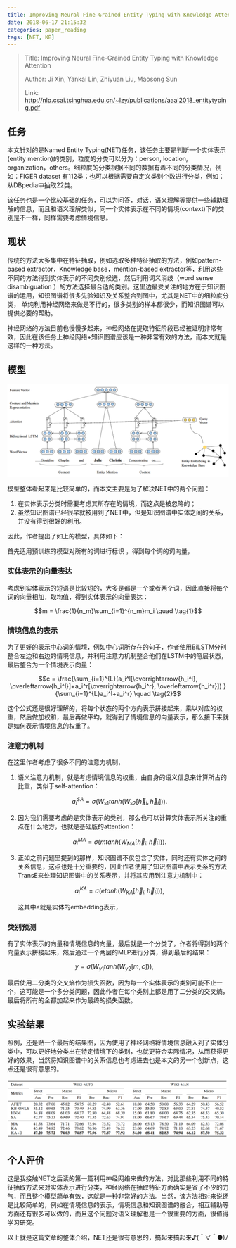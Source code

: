 ```yaml
---
title: Improving Neural Fine-Grained Entity Typing with Knowledge Attention 
date: 2018-06-17 21:15:32
categories: paper_reading
tags: [NET, KB]
---
```


> Title: Improving Neural Fine-Grained Entity Typing with Knowledge Attention 
>
> Author: Ji Xin,  Yankai Lin, Zhiyuan Liu, Maosong Sun
>
> Link: http://nlp.csai.tsinghua.edu.cn/~lzy/publications/aaai2018_entitytyping.pdf

## 任务

本文针对的是Named Entity Typing(NET)任务，该任务主要是判断一个实体表示(entity mention)的类别，粒度的分类可以分为：person, location, organization，others。细粒度的分类根据不同的数据有着不同的分类情况，例如：FIGER dataset 有112类；也可以根据需要自定义类别个数进行分类，例如：从DBpedia中抽取22类。

该任务也是一个比较基础的任务，可以为问答，对话，语义理解等提供一些辅助理解的信息，而且和语义理解类似，同一个实体表示在不同的情境(context)下的类别是不一样，同样需要考虑情境信息。

## 现状

传统的方法大多集中在特征抽取，例如选取多种特征抽取的方法，例如pattern-based extractor，Knowledge base，mention-based extractor等，利用这些不同的方法得到实体表示的不同类别候选，然后利用词义消歧（word sense disambiguation  ）的方法选择最合适的类别。这里边最受关注的地方在于知识图谱的运用，知识图谱将很多先验知识及关系整合到图中，尤其是NET中的细粒度分类， 单纯利用神经网络来做是不行的，很多类别的样本都很少，而知识图谱可以提供必要的帮助。

神经网络的方法目前也慢慢多起来，神经网络在提取特征阶段已经被证明非常有效，因此在该任务上神经网络+知识图谱应该是一种非常有效的方法，而本文就是这样的一种方法。

## 模型

![model structure](paper-net/2018-06-17-1.PNG)

模型整体看起来是比较简单的，而本文主要是为了解决NET中的两个问题：

1. 在实体表示分类时需要考虑其所存在的情境，而这点是被忽略的；
2. 虽然知识图谱已经很早就被用到了NET中，但是知识图谱中实体之间的关系，并没有得到很好的利用。

因此，作者提出了如上的模型，具体如下：

首先适用预训练的模型对所有的词进行标识 ，得到每个词的词向量，

### 实体表示的向量表达

考虑到实体表示的短语是比较短的，大多是都是一个或者两个词，因此直接将每个词的向量相加，取均值，得到实体表示的向量表达：

$$m = \frac{1}{n_m}\sum_{i=1}^{n_m}m_i \quad \tag{1}$$

### 情境信息的表示

为了更好的表示中心词的情境，例如中心词所存在的句子，作者使用BiLSTM分别整合左边和右边的情境信息，并利用注意力机制整合他们在LSTM中的隐层状态，最后整合为一个情境表示向量：

$$c = \frac{\sum_{i=1}^{L}(a_i^l[\overrightarrow{h_i^l}, \overleftarrow{h_i^l}]+a_i^r[\overrightarrow{h_i^r}, \overleftarrow{h_i^r}]) }{\sum_{i=1}^{L}a_i^l+a_i^r} \quad \tag{2}$$

这个公式还是很好理解的，将每个状态的两个方向表示拼接起来，乘以对应的权重，然后做加权和，最后再做平均，就得到了情境信息的向量表示，那么接下来就是如何表示情境信息的权重了。

### 注意力机制

在这里作者考虑了很多不同的注意力机制，

1. 语义注意力机制，就是考虑情境信息的权重，由自身的语义信息来计算所占的比重，类似于self-attention：

   $$a_i^{SA} = \sigma(W_{s1}tanh(W_{s2}[\overrightarrow{h}_i, \overleftarrow{h}_i])). \quad \tag{3.1}$$

2. 因为我们需要考虑的是实体表示的类别，那么也可以计算实体表示所关注的重点在什么地方，也就是基础版的attention：

   $$a_i^{MA} = \sigma(mtanh(W_{MA}[\overrightarrow{h}_i, \overleftarrow{h}_i])). \quad \tag{3.2}$$

3. 正如之前问题里提到的那样，知识图谱不仅包含了实体，同时还有实体之间的关系信息，这点也是十分重要的，因此作者使用了知识图谱中表示关系的方法TransE来处理知识图谱中的关系表示，并将其应用到注意力机制中：

   $$a_i^{KA} = \sigma(etanh(W_{KA}[\overrightarrow{h}_i, \overleftarrow{h}_i])), \quad \tag{3.3}$$

   这其中$e$就是实体的embedding表示，

### 类别预测

有了实体表示的向量和情境信息的向量，最后就是一个分类了，作者将得到的两个向量表示拼接起来，然后通过一个两层的MLP进行分类，得到最后的结果：

$$y = \sigma(W_{y1}tanh(W_{y2}[m, c])), \quad \tag{4}$$

最后使用二分类的交叉熵作为损失函数，因为每一个实体表示的类别可能不止一个，这可能是一个多分类问题，因此作者在每个类别上都是用了二分类的交叉熵，最后将所有的全都加起来作为最终的损失函数。

## 实验结果

照例，还是贴一个最后的结果图，因为使用了神经网络将情境信息融入到了实体分类中，可以更好地分类出在特定情境下的类别，也就更符合实际情况，从而获得更好的效果，当然将知识图谱中的关系信息也考虑进去也是本文的另一个创新点，这点还是很有意思的。

![result table](paper-net/2018-06-17-2.PNG)

## 个人评价

这是我接触NET之后读的第一篇利用神经网络来做的方法，对比那些利用不同的特征抽取方法来对实体表示进行分类，神经网络在抽取特征方面确实是省了不少的力气，而且整个模型简单有效，这就是一种非常好的方法。当然，该方法相对来说还是比较简单的，例如在情境信息的表示，情境信息和知识图谱的融合，相互辅助等方面还有很多可以做的，而且这个问题对语义理解也是一个很重要的方面，很值得学习研究。

以上就是这篇文章的整体介绍，NET还是很有意思的，搞起来搞起来♪(＾∀＾●)ﾉ